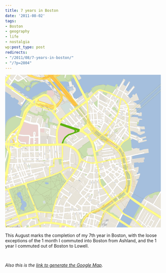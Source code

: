 ```yaml
---
title: 7 years in Boston
date: '2011-08-02'
tags:
- Boston
- geography
- life
- nostalgia
wp:post_type: post
redirects:
- "/2011/08/7-years-in-boston/"
- "/?p=2804"
---
```


![](2011-08-02-7-years-in-Boston/7-years-in-boston.png "7-years-in-boston")

This August marks the completion of my 7th year in Boston, with the loose exceptions of the 1 month I commuted into Boston from Ashland, and the 1 year I commuted out of Boston to Lowell.

 

_Also this is the [link to generate the Google Map](http://maps.googleapis.com/maps/api/staticmap?center=42.360129,-71.059227&zoom=15&size=800x1000&maptype=roadmap&sensor=false&style=style=feature:road.local|element:labels|visibility:off|&style=feature:landscape|element:geometry|visibility:off)._
